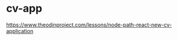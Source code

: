 # cv-app

https://www.theodinproject.com/lessons/node-path-react-new-cv-application

<!--
todo:
-reset button
-load josh data button
-print button
-key for the key results and duty keys can repeat if user repeats (unlikely?)
-add gitHub repo link
-inline the input list for space saving
-fix scrolling on resume or inputs
-focus on new section add
-change position of sections ^ or v

bugs:
-new ed section min/conc bug
-"Awards:" shows if gpa is ""

on:
-workEx inputs dataHandle integration
 -->
